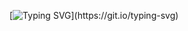 [![Typing SVG](https://readme-typing-svg.herokuapp.com/?lines=Hey!+I+am+Archishman,;A+full+time+competitive+programmer;And+a+part-time+Web+Developer!)](https://git.io/typing-svg)


